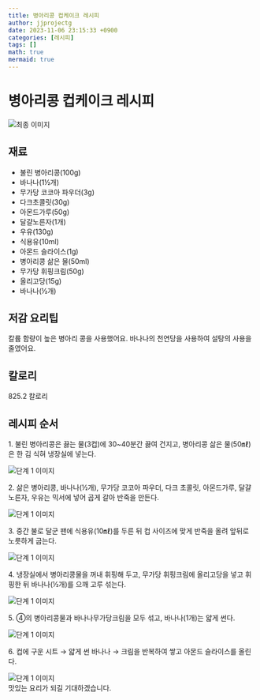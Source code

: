 ```yaml
---
title: 병아리콩 컵케이크 레시피
author: jjprojectg
date: 2023-11-06 23:15:33 +0900
categories: [레시피]
tags: []
math: true
mermaid: true
---
```

<meta name="og:type" content="website" />
<meta charset="UTF-8">
<div class="header">
<h1>병아리콩 컵케이크 레시피</h1>
</div>

<div class="container my-4">
<div class="row">
<div class="col-12 col-md-6">
<div class="recipe-image">
<img src="http://www.foodsafetykorea.go.kr/uploadimg/20221208/20221208043938_1670485178488.jpg" class="step-image" alt="최종 이미지">
</div>
</div>
<div class="col-12 col-md-6">
<div class="ingredients">
<h2>재료</h2>
<ul class='card'>
<li> 불린 병아리콩(100g) </li>
<li>  바나나(1½개) </li>
<li>  무가당 코코아 파우더(3g) </li>
<li>  다크초콜릿(30g) </li>
<li>  아몬드가루(50g) </li>
<li>  달걀노른자(1개) </li>
<li>  우유(130g) </li>
<li>  식용유(10ml) </li>
<li>  아몬드 슬라이스(1g) </li>
<li>  병아리콩 삶은 물(50ml) </li>
<li>  무가당 휘핑크림(50g) </li>
<li>  올리고당(15g) </li>
<li>  바나나(½개) </li>

</ul>
</div>
</div>
<div class="col-12 col-md-6">
<div class="ingredients">
<h2>저감 요리팁</h2>
<div class='card'> 
<p >
칼륨 함량이 높은 병아리 콩을 사용했어요.
바나나의 천연당을 사용하여 설탕의 사용을 줄였어요.
</p>
</div>
</div>
<div class="ingredients">
<h2>칼로리</h2>
<div class='card'> 
<p>
825.2 칼로리
</p>
</div>
</div>
</div>
</div>

<h2 class="my-4">레시피 순서</h2>
<div class="card recipe-card">
<div class="card-body recipe-stesp">
<p class="card-text step-description">1. 불린 병아리콩은 끓는 물(3컵)에 30~40분간 끓여 건지고, 병아리콩 삶은 물(50㎖)은 한 김 식혀 냉장실에 넣는다.</p>
<img src="http://www.foodsafetykorea.go.kr/uploadimg/20210310/20210310035706_1615359426041.jpg" alt="단계 1 이미지" class="step-image">
</div>
</div>

<div class="card recipe-card">
<div class="card-body recipe-stesp">
<p class="card-text step-description">2. 삶은 병아리콩, 바나나(½개), 무가당 코코아 파우더, 다크 초콜릿, 아몬드가루, 달걀노른자, 우유는 믹서에 넣어 곱게 갈아 반죽을 만든다.</p>
<img src="http://www.foodsafetykorea.go.kr/uploadimg/20210310/20210310035718_1615359438588.jpg" alt="단계 1 이미지" class="step-image">
</div>
</div>

<div class="card recipe-card">
<div class="card-body recipe-stesp">
<p class="card-text step-description">3. 중간 불로 달군 팬에 식용유(10㎖)를 두른 뒤 컵 사이즈에 맞게 반죽을 올려 앞뒤로 노릇하게 굽는다.</p>
<img src="http://www.foodsafetykorea.go.kr/uploadimg/20210310/20210310035732_1615359452722.jpg" alt="단계 1 이미지" class="step-image">
</div>
</div>

<div class="card recipe-card">
<div class="card-body recipe-stesp">
<p class="card-text step-description">4. 냉장실에서 병아리콩물을 꺼내 휘핑해 두고, 무가당 휘핑크림에 올리고당을 넣고 휘핑한 뒤 바나나(½개)를 으깨 고루 섞는다.</p>
<img src="http://www.foodsafetykorea.go.kr/uploadimg/20210310/20210310035744_1615359464688.jpg" alt="단계 1 이미지" class="step-image">
</div>
</div>

<div class="card recipe-card">
<div class="card-body recipe-stesp">
<p class="card-text step-description">5. ④의 병아리콩물과 바나나무가당크림을 모두 섞고, 바나나(1개)는 얇게 썬다.</p>
<img src="http://www.foodsafetykorea.go.kr/uploadimg/20210310/20210310035758_1615359478802.jpg" alt="단계 1 이미지" class="step-image">
</div>
</div>

<div class="card recipe-card">
<div class="card-body recipe-stesp">
<p class="card-text step-description">6. 컵에 구운 시트 → 얇게 썬 바나나 → 크림을 반복하여 쌓고 아몬드 슬라이스를 올린다.</p>
<img src="http://www.foodsafetykorea.go.kr/uploadimg/20210310/20210310035811_1615359491736.jpg" alt="단계 1 이미지" class="step-image">
</div>
</div>


</div>
맛있는 요리가 되길 기대하겠습니다.
